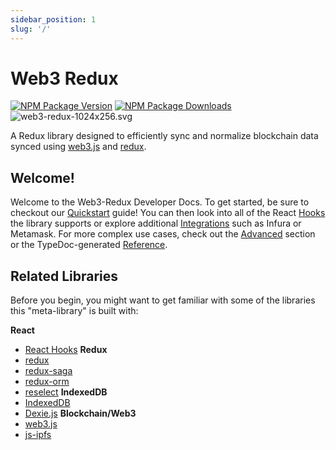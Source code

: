 ```yaml
---
sidebar_position: 1
slug: '/'
---
```


# Web3 Redux

[![NPM Package Version][npm-image-version]][npm-url]
[![NPM Package Downloads][npm-image-downloads]][npm-url]
![web3-redux-1024x256.svg](/img/web3-redux-1024x256.svg)

A Redux library designed to efficiently sync and normalize blockchain data synced using [web3.js](https://github.com/ChainSafe/web3.js) and [redux](https://github.com/reduxjs/redux).

## Welcome!

Welcome to the Web3-Redux Developer Docs. To get started, be sure to checkout our [Quickstart](./web3-redux-quickstart/) guide! You can then look into all of the React [Hooks](./web3-redux-hooks/) the library supports or explore additional [Integrations](./web3-redux-integrations/infura) such as Infura or Metamask. For more complex use cases, check out the [Advanced](./web3-redux-advanced/custom_store) section or the TypeDoc-generated [Reference](./web3-redux-reference/).

## Related Libraries

Before you begin, you might want to get familiar with some of the libraries this "meta-library" is built with:

**React**
-   [React Hooks](https://reactjs.org/docs/hooks-intro.html)
**Redux**
-   [redux](https://redux.js.org/)
-   [redux-saga](https://redux-saga.js.org/)
-   [redux-orm](https://redux-orm.github.io/redux-orm/)
-   [reselect](https://github.com/reduxjs/reselect)
**IndexedDB**
-   [IndexedDB](https://developer.mozilla.org/en-US/docs/Web/API/IndexedDB_API)
-   [Dexie.js](https://dexie.org/docs/)
**Blockchain/Web3**
-   [web3.js](https://web3js.readthedocs.io/en/v1.3.0/)
-   [js-ipfs](https://github.com/ipfs/js-ipfs/tree/master/docs/core-api)

[repo]: https://github.com/owlprotocol/web3-redux
[gh-page]: https://owlprotocol.github.io/web3-redux/
[npm-image-version]: https://img.shields.io/npm/v/@owlprotocol/web3-redux.svg
[npm-image-downloads]: https://img.shields.io/npm/dm/@owlprotocol/web3-redux.svg
[npm-url]: https://npmjs.org/package/@owlprotocol/web3-redux
